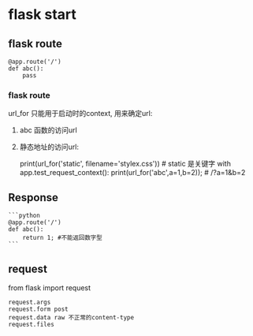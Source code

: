 # flask start
## flask route

    @app.route('/')
    def abc(): 
        pass

### flask route
url_for 只能用于启动时的context, 用来确定url:
1. abc 函数的访问url
2. 静态地址的访问url: 

    print(url_for('static', filename='stylex.css')) # static 是关键字
    with app.test_request_context():
        print(url_for('abc',a=1,b=2)); # /?a=1&b=2


## Response

    ```python
    @app.route('/')
    def abc(): 
        return 1; #不能返回数字型
    ```

## request
from flask import request

    request.args
    request.form post
    request.data raw 不正常的content-type
    request.files
